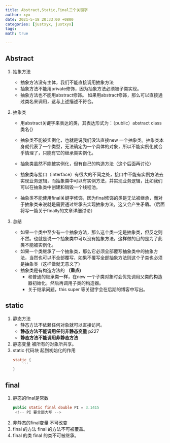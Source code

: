 ```yaml
---
title: Abstract,Static,Final三个关键字
author: xyx
date: 2021-5-18 20:33:00 +0800
categories: [justxyx, justxyx]
tags: 
math: true

---
```


## Abstract 
1. 抽象方法
   * 抽象方法没有主体，我们不能直接调用抽象方法
   * 抽象方法不能用private修饰，因为抽象方法必须被子类实现。
   * 抽象方法也不能用abstract修饰。 如果用abstract修饰，那么可以直接通过类名来调用，这与上述描述不符合。
  
2. 抽象类
   * 用abstract关键字来表达的类，其表达形式为：（public）abstract class 类名{}

   * 抽象类不能被实例化，也就是说我们没法直接new 一个抽象类。抽象类本身就代表了一个类型，无法确定为一个具体的对象，所以不能实例化就合乎情理了，只能有它的继承类实例化。

   * 抽象类虽然不能被实例化，但有自己的构造方法（这个后面再讨论）

   * 抽象类与接口（interface）有很大的不同之处，接口中不能有实例方法去实现业务逻辑，而抽象类中可以有实例方法，并实现业务逻辑，比如我们可以在抽象类中创建和销毁一个线程池。

   * 抽象类不能使用final关键字修饰，因为final修饰的类是无法被继承，而对于抽象类来说就是需要通过继承去实现抽象方法，这又会产生矛盾。（后面将写一篇关于finally的文章详细讨论）
3. 总结
   * 如果一个类中至少有一个抽象方法，那么这个类一定是抽象类，但反之则不然。也就是说一个抽象类中可以没有抽象方法。这样做的目的是为了此类不能被实例化。
   * 如果一个类继承了一个抽象类，那么它必须全部覆写抽象类中的抽象方法，当然也可以不全部覆写，如果不覆写全部抽象方法则这个子类也必须是抽象类（这样做就无意义了）
   * 抽象类是有构造方法的 **（重点)**
        * 和普通的继承类一样，在new 一个子类对象时会优先调用父类的构造器初始化，然后再调用子类的构造器。
        * 关于继承问题，this super 等关键字会在后期的博客中写出。
  
## static
1. 静态方法
   * 静态方法不依赖任何对象就可以直接访问。
   * **静态方法不能调用任何非静态变量** p227
   * **静态方法不能调用非静态方法**
2. 静态变量
   被所有的对象所共享。
3. static 代码块
   起到初始化的作用
   ~~~java
   static {
       ```
   }
   ~~~
## final
1. 静态的final是常数
   ~~~java
   public static final double PI = 3.1415
    <!-- PI 要全部大写 -->
   ~~~
2. 非静态的final变量
   不可改变
3. final 的方法
   final 的方法不可被覆盖。
4. final 的类
   final 的类不可被继承。